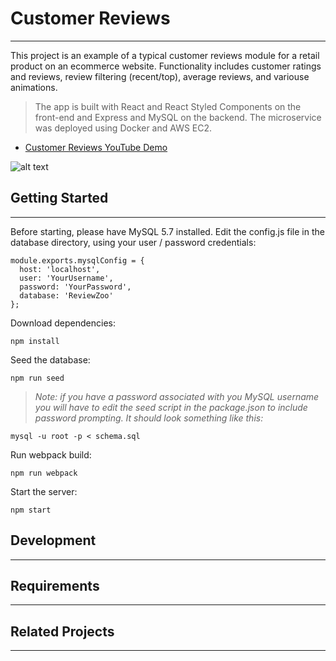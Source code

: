 # Customer Reviews
---
This project is an example of a typical customer reviews module for a retail product on an ecommerce website. Functionality includes customer ratings and reviews, review filtering (recent/top), average reviews, and variouse animations.

> The app is built with React and React Styled Components on the front-end and Express and MySQL on the backend. The microservice was deployed using Docker and AWS EC2.

- [Customer Reviews YouTube Demo](https://youtu.be/HAUF0t5K02k)

![alt text](https://github.com/jaketurchetta/review-zoo/client/assets/ReviewZooImage.png)

## Getting Started
---
Before starting, please have MySQL 5.7 installed. Edit the config.js file in the database directory, using your user / password credentials:

```
module.exports.mysqlConfig = {
  host: 'localhost',
  user: 'YourUsername',
  password: 'YourPassword',
  database: 'ReviewZoo'
};
```

Download dependencies:

```
npm install
```

Seed the database:

```
npm run seed
```

>*Note: if you have a password associated with you MySQL username you will have to edit the seed script in the package.json to include password prompting.*
*It should look something like this:*
```
mysql -u root -p < schema.sql
```

Run webpack build:

```
npm run webpack
```

Start the server:

```
npm start
```

## Development
---

## Requirements
---

## Related Projects
---

